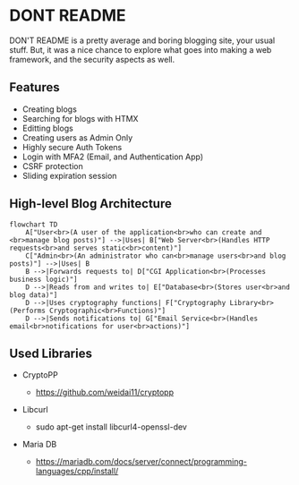 # DONT README

DON'T README is a pretty average and boring blogging site, your usual stuff. But, it was a nice chance to explore what goes into making a web framework, and the security aspects as well.

## Features

- Creating blogs
- Searching for blogs with HTMX
- Editting blogs
- Creating users as Admin Only
- Highly secure Auth Tokens
- Login with MFA2 (Email, and Authentication App)
- CSRF protection
- Sliding expiration session

## High-level Blog Architecture

```mermaid
flowchart TD
    A["User<br>(A user of the application<br>who can create and <br>manage blog posts)"] -->|Uses| B["Web Server<br>(Handles HTTP requests<br>and serves static<br>content)"]
    C["Admin<br>(An administrator who can<br>manage users<br>and blog posts)"] -->|Uses| B
    B -->|Forwards requests to| D["CGI Application<br>(Processes business logic)"]
    D -->|Reads from and writes to| E["Database<br>(Stores user<br>and blog data)"]
    D -->|Uses cryptography functions| F["Cryptography Library<br>(Performs Cryptographic<br>Functions)"]
    D -->|Sends notifications to| G["Email Service<br>(Handles email<br>notifications for user<br>actions)"]
```

## Used Libraries

- CryptoPP
    - https://github.com/weidai11/cryptopp
- Libcurl
    - sudo apt-get install libcurl4-openssl-dev

- Maria DB 
    - https://mariadb.com/docs/server/connect/programming-languages/cpp/install/

